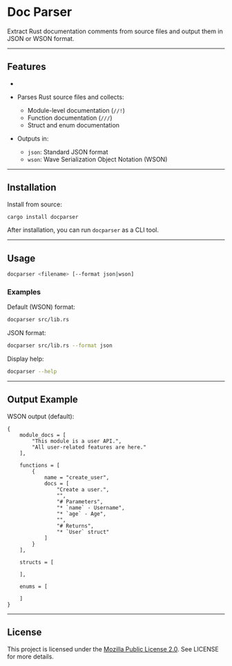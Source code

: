 # Doc Parser

Extract Rust documentation comments from source files and output them in JSON or WSON format.

---

## Features
- 
- Parses Rust source files and collects:
  - Module-level documentation (`//!`)
  - Function documentation (`///`)
  - Struct and enum documentation

- Outputs in:
  - `json`: Standard JSON format
  - `wson`: Wave Serialization Object Notation (WSON)

---

## Installation
Install from source:

```bash
cargo install docparser
```

After installation, you can run `docparser` as a CLI tool.

---

## Usage

```bash
docparser <filename> [--format json|wson]
```

### Examples
Default (WSON) format:

```bash
docparser src/lib.rs
```

JSON format:

```bash
docparser src/lib.rs --format json
```

Display help:

```bash
docparser --help
```

---

## Output Example
WSON output (default):

```text
{
    module_docs = [
        "This module is a user API.",
        "All user-related features are here."
    ],

    functions = [
        {
            name = "create_user",
            docs = [
                "Create a user.",
                "",
                "# Parameters",
                "* `name` - Username",
                "* `age` - Age",
                "",
                "# Returns",
                "* `User` struct"
            ]
        }
    ],

    structs = [

    ],

    enums = [

    ]
}
```

---

## License
This project is licensed under the [Mozilla Public License 2.0](https://www.mozilla.org/en-US/MPL/2.0/). See LICENSE for more details.